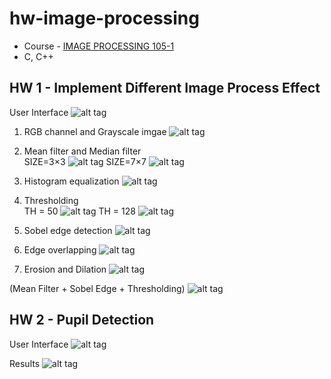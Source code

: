 # hw-image-processing

* Course - [IMAGE PROCESSING 105-1](http://class-qry.acad.ncku.edu.tw/syllabus/online_display.php?syear=0105&sem=1&co_no=P755000&class_code=)
* C, C++

## HW 1 - Implement Different Image Process Effect ##

User Interface
![alt tag](http://i.imgur.com/QKEgEOo.png)

1. RGB channel and Grayscale imgae
![alt tag](http://i.imgur.com/zeq8xwU.png)

2. Mean filter and Median filter <br>
SIZE=3×3
![alt tag](http://i.imgur.com/hCQGZm5.png)
SIZE=7×7
![alt tag](http://i.imgur.com/MeLrfJG.png)

3. Histogram equalization
![alt tag](http://i.imgur.com/hzx8cN8.png)

4. Thresholding <br>
TH = 50
![alt tag](http://i.imgur.com/ljWhTiz.png)
TH = 128
![alt tag](http://i.imgur.com/dEEAhuJ.png)

5.	Sobel edge detection
![alt tag](http://i.imgur.com/whPjUCd.png)

6.	Edge overlapping
![alt tag](http://i.imgur.com/dHiwo1s.png)

7. Erosion and Dilation
![alt tag](http://i.imgur.com/JaRVTPl.png)

(Mean Filter + Sobel Edge + Thresholding)
![alt tag](http://i.imgur.com/UJ8b6eM.png)

## HW 2 - Pupil Detection ##

User Interface
![alt tag](http://i.imgur.com/4bcjG5h.png)

Results
![alt tag](http://i.imgur.com/Qur0hBf.png)

